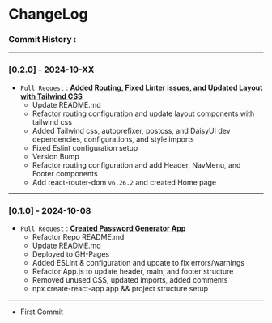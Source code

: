 # ChangeLog

### Commit History :

<!--
Template for later PRs
  **[](https://github.com/daydin14/password-generator/pull/#)**
-->

---

### [0.2.0] - 2024-10-XX

- `Pull Request` : **[Added Routing, Fixed Linter issues, and Updated Layout with Tailwind CSS](https://github.com/daydin14/password-generator/pull/2)**
  - Update README.md
  - Refactor routing configuration and update layout components with tailwind css
  - Added Tailwind css, autoprefixer, postcss, and DaisyUI dev dependencies, configurations, and style imports
  - Fixed Eslint configuration setup
  - Version Bump
  - Refactor routing configuration and add Header, NavMenu, and Footer components
  - Add react-router-dom `v6.26.2` and created Home page

---

### [0.1.0] - 2024-10-08

- `Pull Request` : **[Created Password Generator App](https://github.com/daydin14/password-generator/pull/1)**
  - Refactor Repo README.md
  - Update README.md
  - Deployed to GH-Pages
  - Added ESLint & configuration and update to fix errors/warnings
  - Refactor App.js to update header, main, and footer structure
  - Removed unused CSS, updated imports, added comments
  - npx create-react-app app && project structure setup

---

- First Commit
